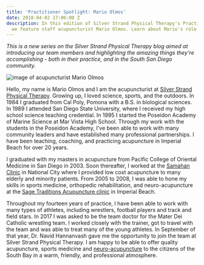 ```yaml
---
title: 'Practitioner Spotlight: Mario Olmos'
date: 2018-04-02 17:06:00 Z
description: In this edition of Silver Strand Physical Therapy's Practioner Spotlight,
  we feature staff acupuncturist Mario Olmos. Learn about Mario's role here.
---
```


_This is a new series on the Silver Strand Physical Therapy blog aimed at introducing our team members and highlighting the amazing things they're accomplishing - both in their practice, and in the South San Diego community._

![image of acupuncturist Mario Olmos](https://www.silverstrandpt.com/uploads/mario-olmos.png "Mario Olmos - Silver Strand Physical Therapy Acupuncturist")

Hello, my name is Mario Olmos and I am the acupuncturist at [Silver Strand Physical Therapy](/). Growing up, I loved science, sports, and the outdoors. In 1984 I graduated from Cal Poly, Pomona with a B.S. in biological sciences. In 1989 I attended San Diego State University, where I received my high school science teaching credential. In 1995 I started the Poseidon Academy of Marine Science at Mar Vista High School. Through my work with the students in the Poseidon Academy, I've been able to work with many community leaders and have established many professional partnerships. I have been teaching, coaching, and practicing acupuncture in Imperial Beach for over 20 years.

I graduated with my masters in acupuncture from Pacific College of Oriental Medicine in San Diego in 2003. Soon thereafter, I worked at the [Samahan Clinic](https://www.operationsamahan.org/) in National City where I provided low cost acupuncture to many elderly and minority patients. From 2005 to 2008, I was able to hone my skills in sports medicine, orthopedic rehabilitation, and neuro-acupuncture at the [Sage Traditions Acupuncture clinic](https://ibhealing.today/) in Imperial Beach. 

Throughout my fourteen years of practice, I have been able to work with many types of athletes, including wrestlers, football players and track and field stars. In 2017 I was asked to be the team doctor for the Mater Dei Catholic wrestling team. I worked closely with the trainer, got to travel with the team and was able to treat many of the young athletes. In September of that year, Dr. Navid Hannanvash gave me the opportunity to join the team at Silver Strand Physical Therapy.  I am happy to be able to offer quality acupuncture, sports medicine and [neuro-acupuncture](http://neuro-acupuncture.org/) to the citizens of the South Bay in a warm, friendly, and professional atmosphere.